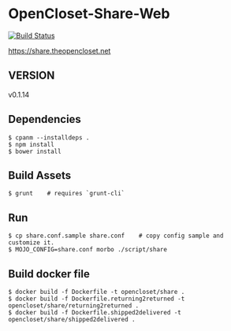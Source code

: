 # OpenCloset-Share-Web #

[![Build Status](https://travis-ci.org/opencloset/monitor.svg?branch=v0.1.14)](https://travis-ci.org/opencloset/OpenCloset-Share-Web)

https://share.theopencloset.net

## VERSION ##

v0.1.14

## Dependencies ##

    $ cpanm --installdeps .
    $ npm install
    $ bower install

## Build Assets ##

    $ grunt    # requires `grunt-cli`

## Run ##

    $ cp share.conf.sample share.conf    # copy config sample and customize it.
    $ MOJO_CONFIG=share.conf morbo ./script/share

## Build docker file ##

    $ docker build -f Dockerfile -t opencloset/share .
    $ docker build -f Dockerfile.returning2returned -t opencloset/share/returning2returned .
    $ docker build -f Dockerfile.shipped2delivered -t opencloset/share/shipped2delivered .
